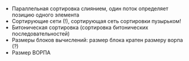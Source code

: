 * Параллельная сортировка слиянием, один поток определяет позицию одного элемента
* Сортирующие сети (!), сортирующая сеть сортировки пузырьком!
* Битоническая сортировка (сортировка битонических последовательностей)
* Размеры блоков вычислений: размер блока кратен размеру ворпа (?)
* Размер ВОРПА
